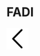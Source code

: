 <html>

<body>
    <h1>FADI</h1>
<!--     <a href="https://www.youtube.com/watch?v=1tFVpHS7At0"> Watch My app vid!! </a> -->
    <img src="https://raw.githubusercontent.com/fadi559/Appjob/main/src/Images/backIcon.png" />
</body>

</html>
